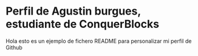 # Perfil de Agustin burgues, estudiante de ConquerBlocks

Hola esto es un ejemplo de fichero README para personalizar mi perfil de Github
